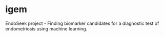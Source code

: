 # igem

EndoSeek project - Finding biomarker candidates for a diagnostic test of endometriosis using machine learning.
